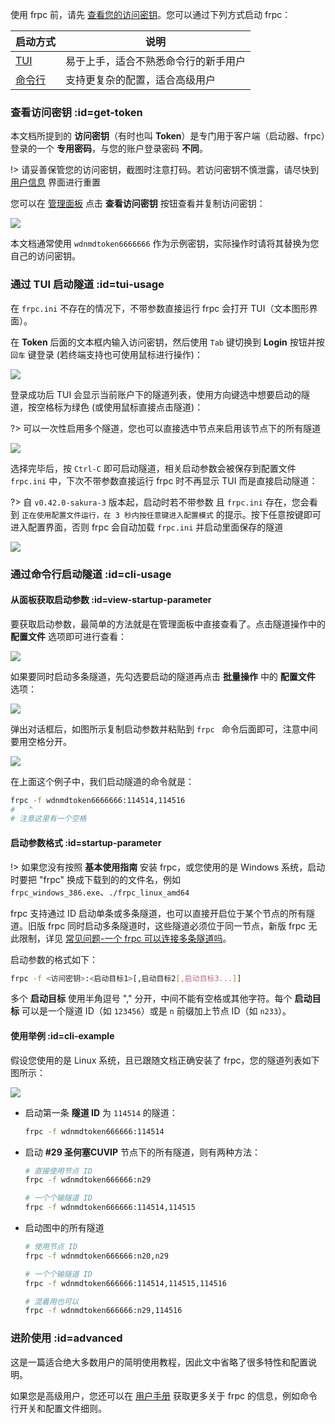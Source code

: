 <a id="running-frpc"></a>使用 frpc 前，请先 [查看您的访问密钥](#get-token)。您可以通过下列方式启动 frpc：

| 启动方式 | 说明 |
| --- | --- |
| [TUI](#tui-usage) | 易于上手，适合不熟悉命令行的新手用户 |
| [命令行](#cli-usage) | 支持更复杂的配置，适合高级用户 |

### 查看访问密钥 :id=get-token

本文档所提到的 **访问密钥**（有时也叫 **Token**）是专门用于客户端（启动器、frpc）登录的一个 **专用密码**，与您的账户登录密码 **不同**。

!> 请妥善保管您的访问密钥，截图时注意打码。若访问密钥不慎泄露，请尽快到 [用户信息](https://www.natfrp.com/user/profile) 界面进行重置

您可以在 [管理面板](https://www.natfrp.com/user/) 点击 **查看访问密钥** 按钮查看并复制访问密钥：

![](_images/get-token.png)

本文档通常使用 `wdnmdtoken6666666` 作为示例密钥，实际操作时请将其替换为您自己的访问密钥。

### 通过 TUI 启动隧道 :id=tui-usage

在 `frpc.ini` 不存在的情况下，不带参数直接运行 frpc 会打开 TUI（文本图形界面）。

在 **Token** 后面的文本框内输入访问密钥，然后使用 `Tab` 键切换到 **Login** 按钮并按 `回车` 键登录 (若终端支持也可使用鼠标进行操作)：

![](_images/tui-0.png)

登录成功后 TUI 会显示当前账户下的隧道列表，使用方向键选中想要启动的隧道，按空格标为绿色 (或使用鼠标直接点击隧道)：

?> 可以一次性启用多个隧道，您也可以直接选中节点来启用该节点下的所有隧道

![](_images/tui-1.png)

选择完毕后，按 `Ctrl-C` 即可启动隧道，相关启动参数会被保存到配置文件 `frpc.ini` 中，下次不带参数直接运行 frpc 时不再显示 TUI 而是直接启动隧道：

?> 自 `v0.42.0-sakura-3` 版本起，启动时若不带参数 且 `frpc.ini` 存在，您会看到 `正在使用配置文件运行，在 3 秒内按任意键进入配置模式` 的提示。按下任意按键即可进入配置界面，否则 frpc 会自动加载 `frpc.ini` 并启动里面保存的隧道

![](_images/tui-2.png)

### 通过命令行启动隧道 :id=cli-usage

#### 从面板获取启动参数 :id=view-startup-parameter

要获取启动参数，最简单的方法就是在管理面板中直接查看了。点击隧道操作中的 **配置文件** 选项即可进行查看：

![](_images/view-startup-parameter-1.png)

如果要同时启动多条隧道，先勾选要启动的隧道再点击 **批量操作** 中的 **配置文件** 选项：

![](_images/view-startup-parameter-2.png)

弹出对话框后，如图所示复制启动参数并粘贴到 `frpc ` 命令后面即可，注意中间要用空格分开。

![](_images/view-startup-parameter-3.png)

在上面这个例子中，我们启动隧道的命令就是：

```bash
frpc -f wdnmdtoken6666666:114514,114516
#   ^
# 注意这里有一个空格
```

#### 启动参数格式 :id=startup-parameter

!> 如果您没有按照 **基本使用指南** 安装 frpc，或您使用的是 Windows 系统，启动时要把 "frpc" 换成下载到的的文件名，例如 `frpc_windows_386.exe`、`./frpc_linux_amd64`

frpc 支持通过 ID 启动单条或多条隧道，也可以直接开启位于某个节点的所有隧道。旧版 frpc 同时启动多条隧道时，这些隧道必须位于同一节点，新版 frpc 无此限制，详见 [常见问题-一个 frpc 可以连接多条隧道吗](/faq/frpc#frpc-connect-to-multiple-tunnels)。

启动参数的格式如下：

```bash
frpc -f <访问密钥>:<启动目标1>[,启动目标2[,启动目标3...]]
```

多个 **启动目标** 使用半角逗号 "," 分开，中间不能有空格或其他字符。每个 **启动目标** 可以是一个隧道 ID（如 `123456`）或是 `n` 前缀加上节点 ID（如 `n233`）。

#### 使用举例 :id=cli-example

假设您使用的是 Linux 系统，且已跟随文档正确安装了 frpc，您的隧道列表如下图所示：

![](_images/tunnel-list.png)

- 启动第一条 **隧道 ID** 为 `114514` 的隧道：
  ```bash
  frpc -f wdnmdtoken666666:114514
  ```

- 启动 **#29 圣何塞CUVIP** 节点下的所有隧道，则有两种方法：
  ```bash
  # 直接使用节点 ID
  frpc -f wdnmdtoken666666:n29

  # 一个个输隧道 ID
  frpc -f wdnmdtoken666666:114514,114515
  ```

- 启动图中的所有隧道
  ```bash
  # 使用节点 ID
  frpc -f wdnmdtoken666666:n20,n29

  # 一个个输隧道 ID
  frpc -f wdnmdtoken666666:114514,114515,114516

  # 混着用也可以
  frpc -f wdnmdtoken666666:n29,114516
  ```

### 进阶使用 :id=advanced

这是一篇适合绝大多数用户的简明使用教程，因此文中省略了很多特性和配置说明。

如果您是高级用户，您还可以在 [用户手册](/frpc/manual) 获取更多关于 frpc 的信息，例如命令行开关和配置文件细则。
